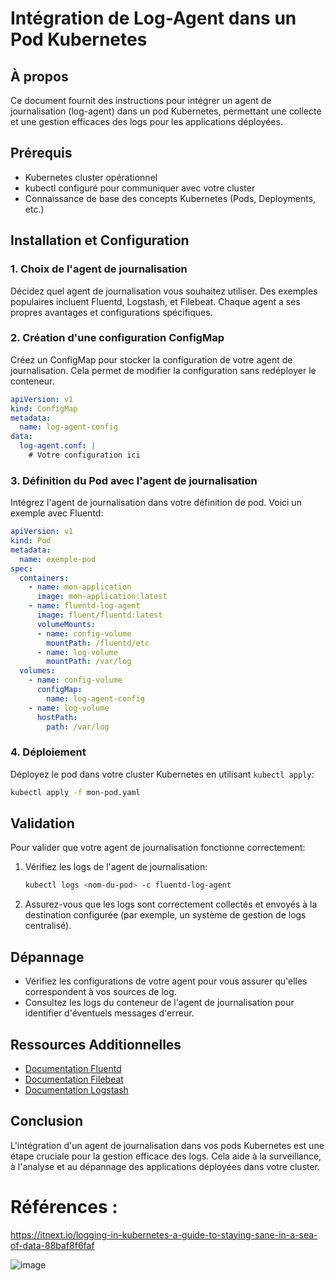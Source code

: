 # Intégration de Log-Agent dans un Pod Kubernetes

## À propos

Ce document fournit des instructions pour intégrer un agent de journalisation (log-agent) dans un pod Kubernetes, permettant une collecte et une gestion efficaces des logs pour les applications déployées.

## Prérequis

- Kubernetes cluster opérationnel
- kubectl configuré pour communiquer avec votre cluster
- Connaissance de base des concepts Kubernetes (Pods, Deployments, etc.)

## Installation et Configuration

### 1. Choix de l'agent de journalisation

Décidez quel agent de journalisation vous souhaitez utiliser. Des exemples populaires incluent Fluentd, Logstash, et Filebeat. Chaque agent a ses propres avantages et configurations spécifiques.

### 2. Création d'une configuration ConfigMap

Créez un ConfigMap pour stocker la configuration de votre agent de journalisation. Cela permet de modifier la configuration sans redéployer le conteneur.

```yaml
apiVersion: v1
kind: ConfigMap
metadata:
  name: log-agent-config
data:
  log-agent.conf: |
    # Votre configuration ici
```

### 3. Définition du Pod avec l'agent de journalisation

Intégrez l'agent de journalisation dans votre définition de pod. Voici un exemple avec Fluentd:

```yaml
apiVersion: v1
kind: Pod
metadata:
  name: exemple-pod
spec:
  containers:
    - name: mon-application
      image: mon-application:latest
    - name: fluentd-log-agent
      image: fluent/fluentd:latest
      volumeMounts:
      - name: config-volume
        mountPath: /fluentd/etc
      - name: log-volume
        mountPath: /var/log
  volumes:
    - name: config-volume
      configMap:
        name: log-agent-config
    - name: log-volume
      hostPath:
        path: /var/log
```

### 4. Déploiement

Déployez le pod dans votre cluster Kubernetes en utilisant `kubectl apply`:

```sh
kubectl apply -f mon-pod.yaml
```

## Validation

Pour valider que votre agent de journalisation fonctionne correctement:

1. Vérifiez les logs de l'agent de journalisation:
   ```sh
   kubectl logs <nom-du-pod> -c fluentd-log-agent
   ```

2. Assurez-vous que les logs sont correctement collectés et envoyés à la destination configurée (par exemple, un système de gestion de logs centralisé).

## Dépannage

- Vérifiez les configurations de votre agent pour vous assurer qu'elles correspondent à vos sources de log.
- Consultez les logs du conteneur de l'agent de journalisation pour identifier d'éventuels messages d'erreur.

## Ressources Additionnelles

- [Documentation Fluentd](https://docs.fluentd.org/)
- [Documentation Filebeat](https://www.elastic.co/guide/en/beats/filebeat/current/index.html)
- [Documentation Logstash](https://www.elastic.co/guide/en/logstash/current/index.html)

## Conclusion

L'intégration d'un agent de journalisation dans vos pods Kubernetes est une étape cruciale pour la gestion efficace des logs. Cela aide à la surveillance, à l'analyse et au dépannage des applications déployées dans votre cluster.

# Références : 
https://itnext.io/logging-in-kubernetes-a-guide-to-staying-sane-in-a-sea-of-data-88baf8f6faf

![image](https://github.com/hrhouma/kubernetes2/assets/10111526/199dc103-e490-4b93-984c-ccd1409f6bbf)

